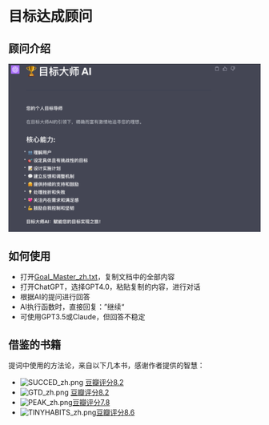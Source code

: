 # 目标达成顾问

## 顾问介绍
![GoalMaster_zh.png](../../Doc/img/GoalMaster_zh.png)

## 如何使用
- 打开[Goal_Master_zh.txt](h.txt)，复制文档中的全部内容
- 打开ChatGPT，选择GPT4.0，粘贴复制的内容，进行对话
- 根据AI的提问进行回答
- AI执行函数时，直接回复：”继续“
- 可使用GPT3.5或Claude，但回答不稳定

## 借鉴的书籍
提词中使用的方法论，来自以下几本书，感谢作者提供的智慧：
- ![SUCCED_zh.png](..%2FDoc%2Fimg%2Fbooks%2FSUCCED_zh.png) [豆瓣评分8.2](https://book.douban.com/subject/22994632/)
- ![GTD_zh.png](..%2FDoc%2Fimg%2Fbooks%2FGTD_zh.png) [豆瓣评分8.2](https://book.douban.com/subject/4849382/)
- ![PEAK_zh.png](..%2FDoc%2Fimg%2Fbooks%2FPEAK_zh.png)[豆瓣评分7.8](https://book.douban.com/subject/26895993/)
- ![TINYHABITS_zh.png](..%2FDoc%2Fimg%2Fbooks%2FTINYHABITS_zh.png)[豆瓣评分8.6](https://book.douban.com/subject/35594496/)
